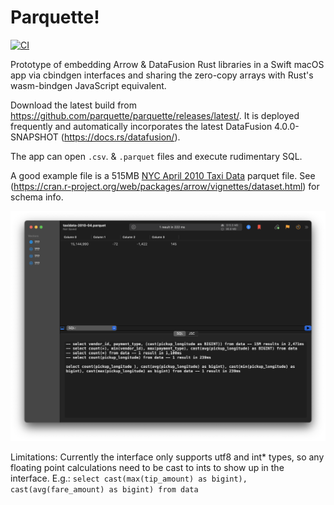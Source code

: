 # Parquette!
[![CI](https://github.com/parquette/parquette/workflows/CI/badge.svg)](https://github.com/parquette/parquette/actions)

Prototype of embedding Arrow & DataFusion Rust libraries in a Swift macOS app via cbindgen interfaces and sharing the zero-copy arrays with Rust's wasm-bindgen JavaScript equivalent.

Download the latest build from https://github.com/parquette/parquette/releases/latest/. It is deployed frequently and automatically incorporates the latest DataFusion 4.0.0-SNAPSHOT (https://docs.rs/datafusion/).

The app can open `.csv`. & `.parquet` files and execute rudimentary SQL. 

A good example file is a 515MB [NYC April 2010 Taxi Data](https://ursa-labs-taxi-data.s3.us-east-2.amazonaws.com/2010/04/data.parquet) parquet file. See (https://cran.r-project.org/web/packages/arrow/vignettes/dataset.html) for schema info.

![Screenshot](screenshot.png "Scren shot")

Limitations: Currently the interface only supports utf8 and int* types, so any floating point calculations need to be cast to ints to show up in the interface. E.g.: `select cast(max(tip_amount) as bigint), cast(avg(fare_amount) as bigint) from data`


